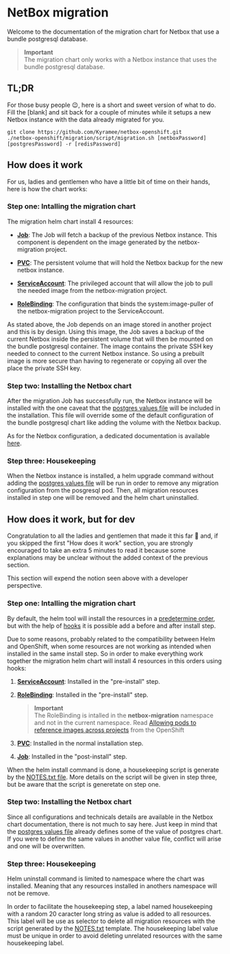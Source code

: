 # NetBox migration

Welcome to the documentation of the migration chart for Netbox that use a bundle postgresql database.

> **Important**  
> The migration chart only works with a Netbox instance that uses the bundle postgresql database.

## TL;DR

For those busy people 😉, here is a short and sweet version of what to do. Fill the \[blank\] and sit back for a couple of minutes while it setups a new Netbox instance with the data already migrated for you.

```shell
git clone https://github.com/Kyramee/netbox-openshift.git
./netbox-openshift/migration/script/migration.sh [netboxPassword] [postgresPassword] -r [redisPassword]
```
## How does it work
For us, ladies and gentlemen who have a little bit of time on their hands, here is how the chart works:

### Step one: Intalling the migration chart
The migration helm chart install 4 resources:
- **[Job](templates/job.yaml)**: The Job will fetch a backup of the previous Netbox instance. This component is dependent on the image generated by the netbox-migration project.

- **[PVC](templates/pvc.yaml)**: The persistent volume that will hold the Netbox backup for the new netbox instance.

- **[ServiceAccount](templates/serviceaccount.yaml)**: The privileged account that will allow the job to pull the needed image from the netbox-migration project.

- **[RoleBinding](templates/rolebinding.yaml)**: The configuration that binds the system:image-puller of the netbox-migration project to the ServiceAccount.

As stated above, the Job depends on an image stored in another project and this is by design. Using this image, the Job saves a backup of the current Netbox inside the persistent volume that will then be mounted on the bundle postgresql container. The image contains the private SSH key needed to connect to the current Netbox instance. So using a prebuilt image is more secure than having to regenerate or copying all over the place the private SSH key. 

### Step two: Installing the Netbox chart
After the migration Job has successfully run, the Netbox instance will be installed with the one caveat that the [postgres values file](posgresql.yaml) will be included in the installation. This file will override some of the default configuration of the bundle postgresql chart like adding the volume with the Netbox backup.

As for the Netbox configuration, a dedicated documentation is available [here](../netbox/README.md#configuration).

### Step three: Housekeeping
When the Netbox instance is installed, a helm upgrade command without adding the [postgres values file](posgresql.yaml) will be run in order to remove any migration configuration from the posgresql pod. Then, all migration resources installed in step one will be removed and the helm chart uninstalled.

## How does it work, but for dev
Congratulation to all the ladies and gentlemen that made it this far 🎉 and, if you skipped the first "How does it work" section, you are strongly encouraged to take an extra 5 minutes to read it because some explanations may be unclear without the added context of the previous section.

This section will expend the notion seen above with a developer perspective.

### Step one: Intalling the migration chart
By default, the helm tool will install the resources in a [predetermine order](https://helm.sh/docs/intro/using_helm/#helm-install-installing-a-package), but with the help of [hooks](https://helm.sh/docs/topics/charts_hooks/#helm) it is possible add a before and after install step.

Due to some reasons, probably related to the compatibility between Helm and OpenShift, when some resources are not working as intended when installed in the same install step. So in order to make everything work together the migration helm chart will install 4 resources in this orders using hooks:
1. **[ServiceAccount](templates/serviceaccount.yaml)**: Installed in the "pre-install" step.

2. **[RoleBinding](templates/rolebinding.yaml)**: Installed in the "pre-install" step.
   > **Important**  
   > The RoleBinding is intalled in the **netbox-migration** namespace and not in the current namespace. Read [Allowing pods to reference images across projects](https://docs.openshift.com/container-platform/4.12/openshift_images/managing_images/using-image-pull-secrets.html#images-allow-pods-to-reference-images-across-projects_using-image-pull-secrets) from the OpenShift

3. **[PVC](templates/pvc.yaml)**: Installed in the normal installation step.

4. **[Job](templates/job.yaml)**: Installed in the "post-install" step.

When the helm install command is done, a housekeeping script is generate by the [NOTES.txt file](templates/NOTES.txt). More details on the script will be given in step three, but be aware that the script is generetate on step one.

### Step two: Installing the Netbox chart
Since all configurations and technicals details are available in the Netbox chart documentation, there is not much to say here. Just keep in mind that the [postgres values file](posgresql.yaml) already defines some of the value of postgres chart. If you were to define the same values in another value file, conflict will arise and one will be overwritten.

### Step three: Housekeeping
Helm uninstall command is limited to namespace where the chart was installed. Meaning that any resources installed in anothers namespace will not be remove.

In order to facilitate the housekeeping step, a label named housekeeping with a random 20 caracter long string as value is added to all resources. This label will be use as selector to delete all migration resources with the script generated by the [NOTES.txt](templates/NOTES.txt) template. The housekeeping label value must be unique in order to avoid deleting unrelated resources with the same housekeeping label.
